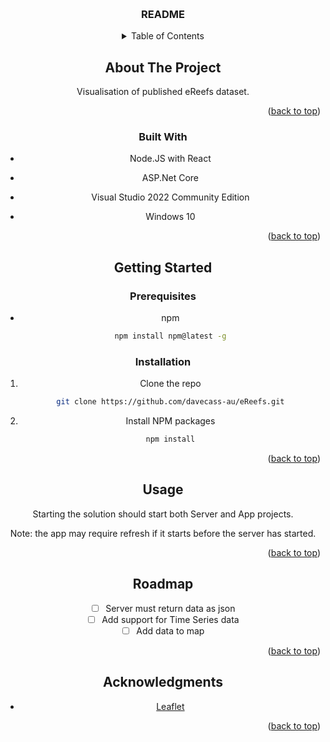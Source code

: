 <a name="readme-top"></a>

<br />
<div align="center">
  <h3 align="center">README</h3>


<!-- TABLE OF CONTENTS -->
<details>
  <summary>Table of Contents</summary>
  <ol>
    <li>
      <a href="#about-the-project">About The Project</a>
      <ul>
        <li><a href="#built-with">Built With</a></li>
      </ul>
    </li>
    <li>
      <a href="#getting-started">Getting Started</a>
      <ul>
        <li><a href="#prerequisites">Prerequisites</a></li>
        <li><a href="#installation">Installation</a></li>
      </ul>
    </li>
    <li><a href="#usage">Usage</a></li>
    <li><a href="#roadmap">Roadmap</a></li>
    <li><a href="#acknowledgments">Acknowledgments</a></li>
  </ol>
</details>

<!-- ABOUT THE PROJECT -->
## About The Project

Visualisation of published eReefs dataset.

<p align="right">(<a href="#readme-top">back to top</a>)</p>

### Built With

* Node.JS with React
* ASP.Net Core

* Visual Studio 2022 Community Edition
* Windows 10

<p align="right">(<a href="#readme-top">back to top</a>)</p>

<!-- GETTING STARTED -->
## Getting Started

### Prerequisites

* npm
  ```sh
  npm install npm@latest -g
  ```

### Installation

1. Clone the repo
   ```sh
   git clone https://github.com/davecass-au/eReefs.git
   ```
1. Install NPM packages
   ```sh
   npm install
   ```

<p align="right">(<a href="#readme-top">back to top</a>)</p>

<!-- USAGE EXAMPLES -->
## Usage

Starting the solution should start both Server and App projects.

Note: the app may require refresh if it starts before the server has started.

<p align="right">(<a href="#readme-top">back to top</a>)</p>


<!-- ROADMAP -->
## Roadmap

- [ ] Server must return data as json
- [ ] Add support for Time Series data
- [ ] Add data to map

<p align="right">(<a href="#readme-top">back to top</a>)</p>

<!-- ACKNOWLEDGMENTS -->
## Acknowledgments

* [Leaflet](https://leafletjs.com/)
  
<p align="right">(<a href="#readme-top">back to top</a>)</p>

